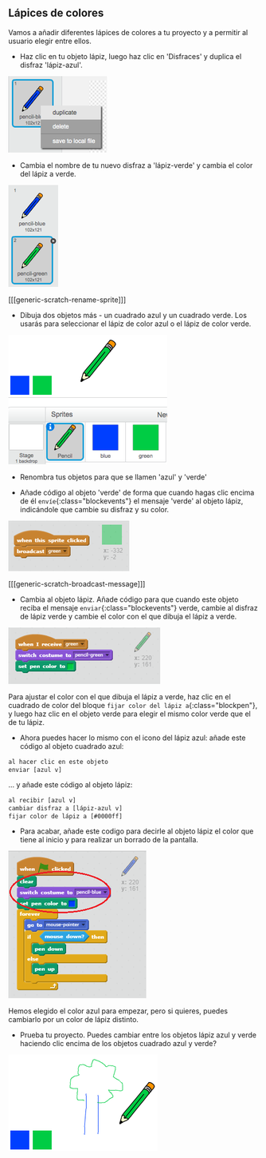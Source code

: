## Lápices de colores

Vamos a añadir diferentes lápices de colores a tu proyecto y a permitir al usuario elegir entre ellos.

+ Haz clic en tu objeto lápiz, luego haz clic en 'Disfraces' y duplica el disfraz 'lápiz-azul'.

![captura de pantalla](images/paint-blue-duplicate.png)

+ Cambia el nombre de tu nuevo disfraz a 'lápiz-verde' y cambia el color del lápiz a verde.

![captura de pantalla](images/paint-pencil-green.png)

[[[generic-scratch-rename-sprite]]]

+ Dibuja dos objetos más - un cuadrado azul y un cuadrado verde. Los usarás para seleccionar el lápiz de color azul o el lápiz de color verde.

![captura de pantalla](images/paint-selectors.png)

+ Renombra tus objetos para que se llamen 'azul' y 'verde'

+ Añade código al objeto 'verde' de forma que cuando hagas clic encima de él `envíe`{:class="blockevents"} el mensaje 'verde' al objeto lápiz, indicándole que cambie su disfraz y su color.

![Enviar verde](images/paint-broadcast-green.png)

[[[generic-scratch-broadcast-message]]]

+ Cambia al objeto lápiz. Añade código para que cuando este objeto reciba el mensaje `enviar`{:class="blockevents"} verde, cambie al disfraz de lápiz verde y cambie el color con el que dibuja el lápiz a verde.

![Enviar verde](images/broadcast-green.png)

Para ajustar el color con el que dibuja el lápiz a verde, haz clic en el cuadrado de color del bloque `fijar color del lápiz a`{:class="blockpen"}, y luego haz clic en el objeto verde para elegir el mismo color verde que el de tu lápiz.

+ Ahora puedes hacer lo mismo con el icono del lápiz azul: añade este código al objeto cuadrado azul:

```blocks
al hacer clic en este objeto
enviar [azul v]
```

... y añade este código al objeto lápiz:

```blocks
al recibir [azul v]
cambiar disfraz a [lápiz-azul v]
fijar color de lápiz a [#0000ff]
```

+ Para acabar, añade este codigo para decirle al objeto lápiz el color que tiene al inicio y para realizar un borrado de la pantalla.

![Lápiz inicial](images/start-pencil.png)

Hemos elegido el color azul para empezar, pero si quieres, puedes cambiarlo por un color de lápiz distinto.

+ Prueba tu proyecto. Puedes cambiar entre los objetos lápiz azul y verde haciendo clic encima de los objetos cuadrado azul y verde?

![captura de pantalla](images/paint-pens-test.png)